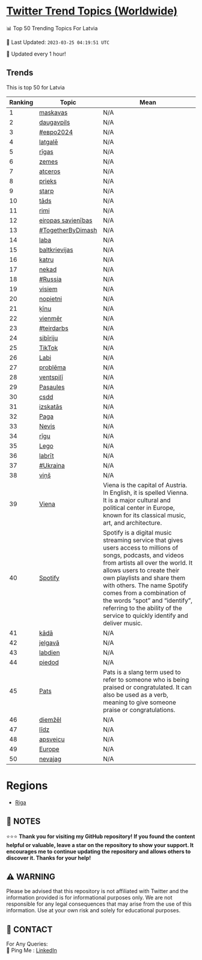 [Twitter Trend Topics (Worldwide)](https://github.com/ErcinDedeoglu/Twitter-Trend-Topics)
==========


📊 Top 50 Trending Topics For Latvia

📆 Last Updated: `2023-03-25 04:19:51 UTC`

🔧 Updated every 1 hour!


## Trends

This is top 50 for Latvia

| Ranking | Topic | Mean |
| ------- | ------------ | ------------ |
| 1 | [maskavas](http://twitter.com/search?q=maskavas) | N/A |
| 2 | [daugavpils](http://twitter.com/search?q=daugavpils) | N/A |
| 3 | [#евро2024](http://twitter.com/search?q=%23%d0%b5%d0%b2%d1%80%d0%be2024) | N/A |
| 4 | [latgalē](http://twitter.com/search?q=latgal%c4%93) | N/A |
| 5 | [rīgas](http://twitter.com/search?q=r%c4%abgas) | N/A |
| 6 | [zemes](http://twitter.com/search?q=zemes) | N/A |
| 7 | [atceros](http://twitter.com/search?q=atceros) | N/A |
| 8 | [prieks](http://twitter.com/search?q=prieks) | N/A |
| 9 | [starp](http://twitter.com/search?q=starp) | N/A |
| 10 | [tāds](http://twitter.com/search?q=t%c4%81ds) | N/A |
| 11 | [rimi](http://twitter.com/search?q=rimi) | N/A |
| 12 | [eiropas savienības](http://twitter.com/search?q=eiropas+savien%c4%abbas) | N/A |
| 13 | [#TogetherByDimash](http://twitter.com/search?q=%23TogetherByDimash) | N/A |
| 14 | [laba](http://twitter.com/search?q=laba) | N/A |
| 15 | [baltkrievijas](http://twitter.com/search?q=baltkrievijas) | N/A |
| 16 | [katru](http://twitter.com/search?q=katru) | N/A |
| 17 | [nekad](http://twitter.com/search?q=nekad) | N/A |
| 18 | [#Russia](http://twitter.com/search?q=%23Russia) | N/A |
| 19 | [visiem](http://twitter.com/search?q=visiem) | N/A |
| 20 | [nopietni](http://twitter.com/search?q=nopietni) | N/A |
| 21 | [ķīnu](http://twitter.com/search?q=%c4%b7%c4%abnu) | N/A |
| 22 | [vienmēr](http://twitter.com/search?q=vienm%c4%93r) | N/A |
| 23 | [#teirdarbs](http://twitter.com/search?q=%23teirdarbs) | N/A |
| 24 | [sibīriju](http://twitter.com/search?q=sib%c4%abriju) | N/A |
| 25 | [TikTok](http://twitter.com/search?q=TikTok) | N/A |
| 26 | [Labi](http://twitter.com/search?q=Labi) | N/A |
| 27 | [problēma](http://twitter.com/search?q=probl%c4%93ma) | N/A |
| 28 | [ventspilī](http://twitter.com/search?q=ventspil%c4%ab) | N/A |
| 29 | [Pasaules](http://twitter.com/search?q=Pasaules) | N/A |
| 30 | [csdd](http://twitter.com/search?q=csdd) | N/A |
| 31 | [izskatās](http://twitter.com/search?q=izskat%c4%81s) | N/A |
| 32 | [Paga](http://twitter.com/search?q=Paga) | N/A |
| 33 | [Nevis](http://twitter.com/search?q=Nevis) | N/A |
| 34 | [rīgu](http://twitter.com/search?q=r%c4%abgu) | N/A |
| 35 | [Lego](http://twitter.com/search?q=Lego) | N/A |
| 36 | [labrīt](http://twitter.com/search?q=labr%c4%abt) | N/A |
| 37 | [#Ukraina](http://twitter.com/search?q=%23Ukraina) | N/A |
| 38 | [viņš](http://twitter.com/search?q=vi%c5%86%c5%a1) | N/A |
| 39 | [Viena](http://twitter.com/search?q=Viena) | Viena is the capital of Austria. In English, it is spelled Vienna. It is a major cultural and political center in Europe, known for its classical music, art, and architecture. |
| 40 | [Spotify](http://twitter.com/search?q=Spotify) | Spotify is a digital music streaming service that gives users access to millions of songs, podcasts, and videos from artists all over the world. It allows users to create their own playlists and share them with others. The name Spotify comes from a combination of the words “spot” and “identify”, referring to the ability of the service to quickly identify and deliver music. |
| 41 | [kādā](http://twitter.com/search?q=k%c4%81d%c4%81) | N/A |
| 42 | [jelgavā](http://twitter.com/search?q=jelgav%c4%81) | N/A |
| 43 | [labdien](http://twitter.com/search?q=labdien) | N/A |
| 44 | [piedod](http://twitter.com/search?q=piedod) | N/A |
| 45 | [Pats](http://twitter.com/search?q=Pats) | Pats is a slang term used to refer to someone who is being praised or congratulated. It can also be used as a verb, meaning to give someone praise or congratulations. |
| 46 | [diemžēl](http://twitter.com/search?q=diem%c5%be%c4%93l) | N/A |
| 47 | [līdz](http://twitter.com/search?q=l%c4%abdz) | N/A |
| 48 | [apsveicu](http://twitter.com/search?q=apsveicu) | N/A |
| 49 | [Europe](http://twitter.com/search?q=Europe) | N/A |
| 50 | [nevajag](http://twitter.com/search?q=nevajag) | N/A |



# Regions

* [Riga](</Latvia/Riga.md>)



## 📝 NOTES

⭐⭐⭐ **Thank you for visiting my GitHub repository! If you found the content helpful or valuable, leave a star on the repository to show your support. It encourages me to continue updating the repository and allows others to discover it. Thanks for your help!**


## ⚠️ WARNING

Please be advised that this repository is not affiliated with Twitter and the information provided is for informational purposes only. We are not responsible for any legal consequences that may arise from the use of this information. Use at your own risk and solely for educational purposes.


## 📨 CONTACT

 For Any Queries:  
            🏓 Ping Me : [LinkedIn](https://www.linkedin.com/in/ercindedeoglu/)
